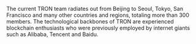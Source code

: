 The current TRON team radiates out from Beijing to Seoul, Tokyo, San Francisco and many other countries and regions, totaling more than 300 members. The technological backbones of TRON are experienced blockchain enthusiasts who were previously employed by internet giants such as Alibaba, Tencent and Baidu.
